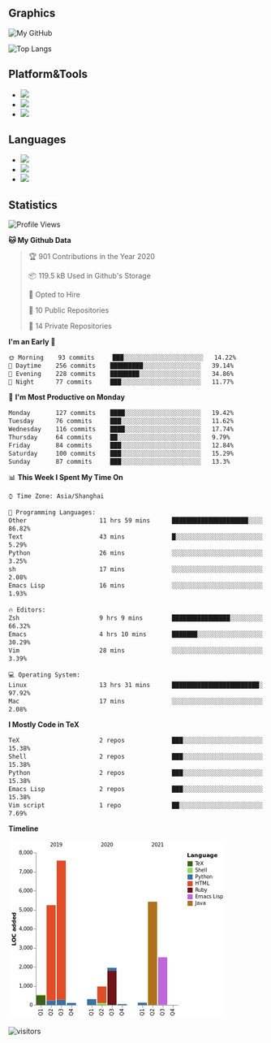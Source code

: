 ## Graphics

![My GitHub](https://github-readme-stats.vercel.app/api?username=SteamedFish&count_private=true&show_icons=true&theme=buefy&include_all_commits=false)

![Top Langs](https://github-readme-stats.vercel.app/api/top-langs/?username=SteamedFish&theme=buefy&hide=ruby&count_private=true&show_icons=true&layout=compact)

## Platform&Tools

* [![](https://img.shields.io/badge/ArchLinux--purple?style=flat-square&logo=ArchLinux)](https://www.archlinux.org/)
* [![](https://img.shields.io/badge/Gentoo-testing-purple?style=flat-square&logo=Gentoo)](https://www.gentoo.org/)
* [![](https://img.shields.io/badge/Doom%20Emacs-28-blue?style=flat-square&logo=Gnu%20emacs&logoColor=white)](https://www.gnu.org/software/emacs/)

## Languages

* [![](https://img.shields.io/badge/-Python-3776AB?style=flat-square&logo=python&logoColor=white)](https://www.python.org/)
* [![](https://img.shields.io/badge/-Bash-00ADD8?style=flat-square&logo=Gnu-bash&logoColor=white)](https://www.gnu.org/software/bash/)
* [![](https://img.shields.io/badge/-Go-00ADD8?style=flat-square&logo=go&logoColor=white)](https://golang.org/)

## Statistics

<!--START_SECTION:waka-->
![Profile Views](http://img.shields.io/badge/Profile%20Views-12-blue)

**🐱 My Github Data** 

> 🏆 901 Contributions in the Year 2020
 > 
> 📦 119.5 kB Used in Github's Storage 
 > 
> 💼 Opted to Hire
 > 
> 📜 10 Public Repositories
 > 
> 🔑 14 Private Repositories 

**I'm an Early 🐤** 

```text
🌞 Morning    93 commits     ███░░░░░░░░░░░░░░░░░░░░░░   14.22% 
🌆 Daytime    256 commits    █████████░░░░░░░░░░░░░░░░   39.14% 
🌃 Evening    228 commits    ████████░░░░░░░░░░░░░░░░░   34.86% 
🌙 Night      77 commits     ███░░░░░░░░░░░░░░░░░░░░░░   11.77%

```
📅 **I'm Most Productive on Monday** 

```text
Monday       127 commits    ████░░░░░░░░░░░░░░░░░░░░░   19.42% 
Tuesday      76 commits     ███░░░░░░░░░░░░░░░░░░░░░░   11.62% 
Wednesday    116 commits    ████░░░░░░░░░░░░░░░░░░░░░   17.74% 
Thursday     64 commits     ██░░░░░░░░░░░░░░░░░░░░░░░   9.79% 
Friday       84 commits     ███░░░░░░░░░░░░░░░░░░░░░░   12.84% 
Saturday     100 commits    ███░░░░░░░░░░░░░░░░░░░░░░   15.29% 
Sunday       87 commits     ███░░░░░░░░░░░░░░░░░░░░░░   13.3%

```


📊 **This Week I Spent My Time On** 

```text
⌚︎ Time Zone: Asia/Shanghai

💬 Programming Languages: 
Other                    11 hrs 59 mins      █████████████████████░░░░   86.82% 
Text                     43 mins             █░░░░░░░░░░░░░░░░░░░░░░░░   5.29% 
Python                   26 mins             ░░░░░░░░░░░░░░░░░░░░░░░░░   3.25% 
sh                       17 mins             ░░░░░░░░░░░░░░░░░░░░░░░░░   2.08% 
Emacs Lisp               16 mins             ░░░░░░░░░░░░░░░░░░░░░░░░░   1.93%

🔥 Editors: 
Zsh                      9 hrs 9 mins        ████████████████░░░░░░░░░   66.32% 
Emacs                    4 hrs 10 mins       ███████░░░░░░░░░░░░░░░░░░   30.29% 
Vim                      28 mins             ░░░░░░░░░░░░░░░░░░░░░░░░░   3.39%

💻 Operating System: 
Linux                    13 hrs 31 mins      ████████████████████████░   97.92% 
Mac                      17 mins             ░░░░░░░░░░░░░░░░░░░░░░░░░   2.08%

```

**I Mostly Code in TeX** 

```text
TeX                      2 repos             ███░░░░░░░░░░░░░░░░░░░░░░   15.38% 
Shell                    2 repos             ███░░░░░░░░░░░░░░░░░░░░░░   15.38% 
Python                   2 repos             ███░░░░░░░░░░░░░░░░░░░░░░   15.38% 
Emacs Lisp               2 repos             ███░░░░░░░░░░░░░░░░░░░░░░   15.38% 
Vim script               1 repo              ██░░░░░░░░░░░░░░░░░░░░░░░   7.69%

```


**Timeline**

![Chart not found](https://github.com/SteamedFish/SteamedFish/blob/master/charts/bar_graph.png) 


<!--END_SECTION:waka-->

![visitors](https://visitor-badge.laobi.icu/badge?page_id=SteamedFish.SteamedFish)
